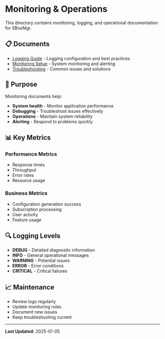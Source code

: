 # Monitoring & Operations

This directory contains monitoring, logging, and operational documentation for SBoxMgr.

## 📋 Documents

- [Logging Guide](logging.md) - Logging configuration and best practices
- [Monitoring Setup](monitoring.md) - System monitoring and alerting
- [Troubleshooting](troubleshooting.md) - Common issues and solutions

## 🎯 Purpose

Monitoring documents help:
- **System health** - Monitor application performance
- **Debugging** - Troubleshoot issues effectively
- **Operations** - Maintain system reliability
- **Alerting** - Respond to problems quickly

## 📊 Key Metrics

### Performance Metrics
- Response times
- Throughput
- Error rates
- Resource usage

### Business Metrics
- Configuration generation success
- Subscription processing
- User activity
- Feature usage

## 🔍 Logging Levels

- **DEBUG** - Detailed diagnostic information
- **INFO** - General operational messages
- **WARNING** - Potential issues
- **ERROR** - Error conditions
- **CRITICAL** - Critical failures

## 📈 Maintenance

- Review logs regularly
- Update monitoring rules
- Document new issues
- Keep troubleshooting current

---

**Last Updated:** 2025-01-05
